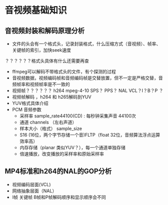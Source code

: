 # 音视频基础知识
## 音视频封装和解码原理分析
- 文件的头会有一个格式头，记录封装格式，什么压缩方式（音视频）、帧率、关键帧的索引，加快seek速度

？？？？？？格式头具体有什么还需要再查
- ffmpeg可以解码不带格式头的文件，有个探测的过程
- 音视频数据，视频编码帧和音频编码帧是交替放置，但不一定是严格交替，音频帧率和视频帧率是不一致的
- 视频帧？？？？？？ h264 mpeg-4-10 SPS？ PPS？ NAL VCL？I？B？P ？
- 视频帧解码 ，h264 和 h265解码到YUV
- YUV格式具体介绍
- PCM 音频参数
    + 采样率 sample_rate44100(CD) : 每秒钟采集声音 44100次 
    + 通道 channels （左右声道）
    + 样本大小（格式） sample_size
    + S16 (16位，两个字节存储一个音)FLTP（float 32位，音频算法浮点运算效率高）
    + 内存存储（planar 类似YUV？），每一个通道单独存储
    + 倍速播放，改变播放的采样率和原始采样率


## MP4标准和h264的NAL的GOP分析

- 视频编码层面(VCL)
- 网络抽象层面（NAL）
- I帧 关键帧 B帧和P帧解码顺序和显示顺序会不同

 

